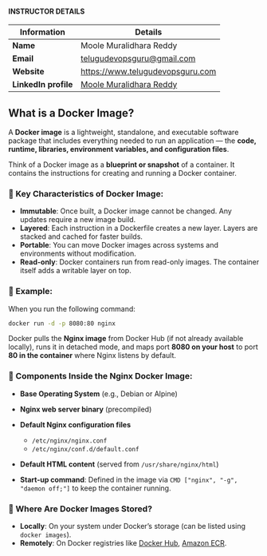 #### INSTRUCTOR DETAILS

|  Information             | Details                                                                      |
|----------------------    |------------------------------------------------------------------------------|
| **Name**                 | Moole Muralidhara Reddy                                                      |
| **Email**                | telugudevopsguru@gmail.com                                                |
| **Website**              | https://www.telugudevopsguru.com               |
| **LinkedIn profile**     | [Moole Muralidhara Reddy](https://www.linkedin.com/in/moole-muralidhara-reddy) |

## What is a Docker Image?

A **Docker image** is a lightweight, standalone, and executable software package that includes everything needed to run an application — the **code, runtime, libraries, environment variables, and configuration files**.

Think of a Docker image as a **blueprint or snapshot** of a container. It contains the instructions for creating and running a Docker container.


### 🔹 Key Characteristics of Docker Image:

* **Immutable**: Once built, a Docker image cannot be changed. Any updates require a new image build.
* **Layered**: Each instruction in a Dockerfile creates a new layer. Layers are stacked and cached for faster builds.
* **Portable**: You can move Docker images across systems and environments without modification.
* **Read-only**: Docker containers run from read-only images. The container itself adds a writable layer on top.


### 🔸 Example:

When you run the following command:

```bash
docker run -d -p 8080:80 nginx
```

Docker pulls the **Nginx image** from Docker Hub (if not already available locally), runs it in detached mode, and maps port **8080 on your host** to port **80 in the container** where Nginx listens by default.


### 🔹 Components Inside the Nginx Docker Image:

* **Base Operating System** (e.g., Debian or Alpine)
* **Nginx web server binary** (precompiled)
* **Default Nginx configuration files**

  * `/etc/nginx/nginx.conf`
  * `/etc/nginx/conf.d/default.conf`
* **Default HTML content** (served from `/usr/share/nginx/html`)
* **Start-up command**:
  Defined in the image via `CMD ["nginx", "-g", "daemon off;"]` to keep the container running.

### 🔸 Where Are Docker Images Stored?

* **Locally**: On your system under Docker’s storage (can be listed using `docker images`).
* **Remotely**: On Docker registries like [Docker Hub](https://hub.docker.com/), [Amazon ECR](https://aws.amazon.com/ecr/).

